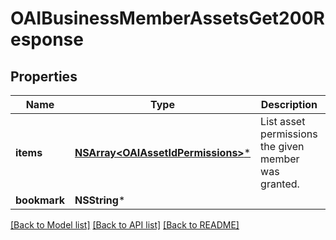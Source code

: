 # OAIBusinessMemberAssetsGet200Response

## Properties
Name | Type | Description | Notes
------------ | ------------- | ------------- | -------------
**items** | [**NSArray&lt;OAIAssetIdPermissions&gt;***](OAIAssetIdPermissions.md) | List asset permissions the given member was granted. | 
**bookmark** | **NSString*** |  | [optional] 

[[Back to Model list]](../README.md#documentation-for-models) [[Back to API list]](../README.md#documentation-for-api-endpoints) [[Back to README]](../README.md)


